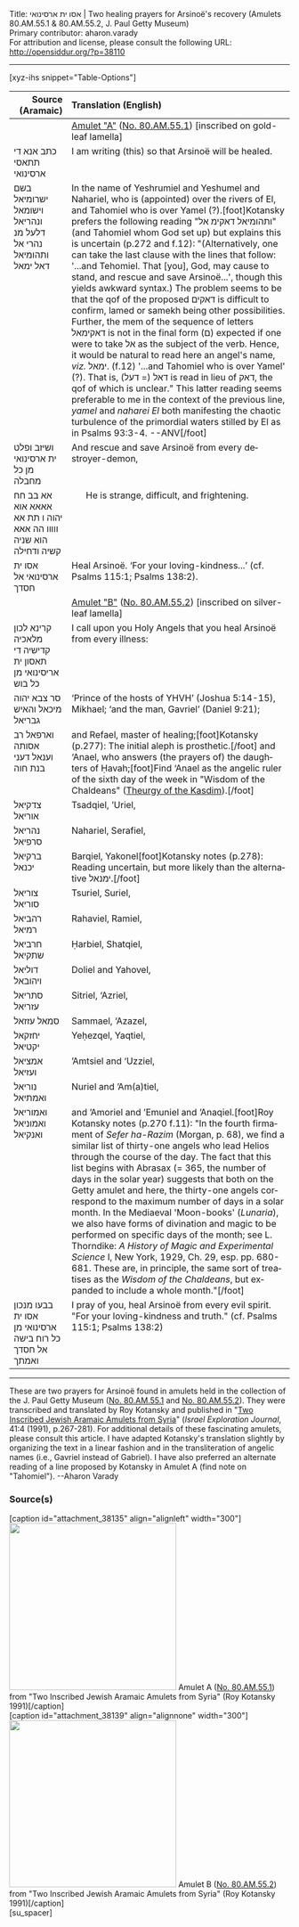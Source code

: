 <html>
<head></head>
<body>
Title: אסו ית ארסינואי | Two healing prayers for Arsinoë's recovery (Amulets 80.AM.55.1 & 80.AM.55.2, J. Paul Getty Museum)<br />
Primary contributor: aharon.varady<br />
For attribution and license, please consult the following URL: <a href="http://opensiddur.org/?p=38110">http://opensiddur.org/?p=38110</a>
<p />
<hr />

[xyz-ihs snippet="Table-Options"]<table style="margin-left: auto; margin-right: auto;" class="draggable">
<thead><tr><th id="x" style="text-align: right;">Source (Aramaic)</th><th style="text-align: left;">Translation (English)</th></tr></thead>
<tbody>
<tr><td style="vertical-align:top;">
<div class="liturgy" lang="he">

</span></div></td>

<td style="vertical-align:top;">
<div class="english" lang="en" style="text-align: left;">
<u>Amulet "A"</u> <span class="citation">(<a href="http://www.getty.edu/art/collection/objects/15237/unknown-maker-tablet-lamella-with-a-prayer-for-healing-roman-3rd-century-ad/">No. 80.AM.55.1</a>)</span>
<span class="instruction">[inscribed on gold-leaf lamella]</span>
</div></td></tr>


<tr><td style="vertical-align:top;">
<div class="liturgy" lang="he">
כתב אנא די תתאסי ארסינואי 
</span></div></td>

<td style="vertical-align:top;">
<div class="english" lang="en" style="text-align: left;">
I am writing (this) so that Arsinoë will be healed.
</div></td></tr>


<tr><td style="vertical-align:top;">
<div class="liturgy" lang="he">
בשם ישרומיאל וישומאל 
ונהריאל דלעל מנ נהרי אל 
ותהומיאל דאל ימאל 
</span></div></td>

<td style="vertical-align:top;">
<div class="english" lang="en" style="text-align: left;">
In the name of Yeshrumiel and Yeshumel 
and Nahariel, who is (appointed) over the rivers of El,
and Tahomiel who is over Yamel (?).[foot]Kotansky prefers the following reading "<span class="hebrew" lang="he">ותהומיאל דאקימ אל</span>" (and Tahomiel whom God set up) but explains this is uncertain (p.272 and f.12): "(Alternatively, one can take the last clause with the lines that follow: '...and Tehomiel. That [you], God, may cause to stand, and rescue and save Arsinoë...', though this yields awkward syntax.) The problem seems to be that the qof of the proposed <span class="hebrew" lang="he">דאקים</span> is difficult to confirm, lamed or samekh being other possibilities. Further, the mem of the sequence of letters <span class="hebrew" lang="he">דאקימאל</span> is not in the final form (<span class="hebrew" lang="he">ם</span>) expected if one were to take <span class="hebrew" lang="he">אל</span> as the subject of the verb. Hence, it would be natural to read here an angel's name, <em>viz.</em> <span class="hebrew" lang="he">ימאל</span>. (f.12) '...and Tahomiel who is over Yamel' (?). That is, <span class="hebrew" lang="he">דאל</span> (= <span class="hebrew" lang="he">דעל</span>) is read in lieu of <span class="hebrew" lang="he">דאק</span>, the qof of which is unclear." This latter reading seems preferable to me in the context of the previous line, <em>yamel</em> and <em>naharei El</em> both manifesting the chaotic turbulence of the primordial waters stilled by El as in Psalms 93:3-4. --ANV[/foot]
</div></td></tr>


<tr><td style="vertical-align:top;">
<div class="liturgy" lang="he">
ושיזב ופלט ית ארסינואי מן כל מחבלה 
</span></div></td>

<td style="vertical-align:top;">
<div class="english" lang="en" style="text-align: left;">
And rescue and save Arsinoë from every destroyer-demon, 
</div></td></tr>


<tr><td style="vertical-align:top;">
<div class="liturgy" lang="he">
אא בב חח אאאא 
אוא יהוה ו תת 
אא ווווו הה אאא 
הוא שניה קשיה ודחילה 
</span></div></td>

<td style="vertical-align:top;">
<div class="english" lang="en" style="text-align: left;">
&nbsp;
&nbsp;
&nbsp;
He is strange, difficult, and frightening. 
</div></td></tr>


<tr><td style="vertical-align:top;">
<div class="liturgy" lang="he">
אסו ית ארסינואי 
אל חסדך
</span></div></td>

<td style="vertical-align:top;">
<div class="english" lang="en" style="text-align: left;">
Heal Arsinoë.
‘For your loving-kindness...’ <span class="citation">(cf. Psalms 115:1; Psalms 138:2)</span>.
</div></td></tr>


<tr><td style="vertical-align:top;">
<div class="liturgy" lang="he">

</span></div></td>

<td style="vertical-align:top;">
<div class="english" lang="en" style="text-align: left;">
<u>Amulet "B"</u> <span class="citation">(<a href="http://www.getty.edu/art/collection/objects/15238/unknown-maker-tablet-lamella-with-a-prayer-for-healing-near-eastern-aramaic-3rd-century-ad/">No. 80.AM.55.2</a>)</span>
<span class="instruction">[inscribed on silver-leaf lamella]</span>
</div></td></tr>


<tr><td style="vertical-align:top;">
<div class="liturgy" lang="he">
קרינא לכון מלאכיה קדישיה 
די תאסון ית אריסינואי מן כל בוש 
</span></div></td>

<td style="vertical-align:top;">
<div class="english" lang="en" style="text-align: left;">
I call upon you Holy Angels 
that you heal Arsinoë from every illness:
</div></td></tr>


<tr><td style="vertical-align:top;">
<div class="liturgy" lang="he">
סר צבא יהוה מיכאל 
והאיש גבריאל 
</span></div></td>

<td style="vertical-align:top;">
<div class="english" lang="en" style="text-align: left;">
‘Prince of the hosts of YHVH’ <span class="citation">(Joshua 5:14-15)</span>, Mikhael; 
‘and the man, Gavriel’ <span class="citation">(Daniel 9:21)</span>; 
</div></td></tr>


<tr><td style="vertical-align:top;">
<div class="liturgy" lang="he">
וארפאל רב אסותה 
וענאל דעני בנת חוה 
</span></div></td>

<td style="vertical-align:top;">
<div class="english" lang="en" style="text-align: left;">
and Refael, master of healing;[foot]Kotansky (p.277): The initial aleph is prosthetic.[/foot] 
and ‘Anael, who answers (the prayers of) the daughters of Ḥavah;[foot]Find ‘Anael as the angelic ruler of the sixth day of the week in "Wisdom of the Chaldeans" (<a href="/?p=38069">Theurgy of the Kasdim</a>).[/foot] 
</div></td></tr>


<tr><td style="vertical-align:top;">
<div class="liturgy" lang="he">
צדקיאל 
אוריאל 
</span></div></td>

<td style="vertical-align:top;">
<div class="english" lang="en" style="text-align: left;">
Tsadqiel, 
’Uriel, 
</div></td></tr>


<tr><td style="vertical-align:top;">
<div class="liturgy" lang="he">
נהריאל 
סרפיאל 
</span></div></td>

<td style="vertical-align:top;">
<div class="english" lang="en" style="text-align: left;">
Nahariel, 
Serafiel, 
</div></td></tr>


<tr><td style="vertical-align:top;">
<div class="liturgy" lang="he">
ברקיאל 
יכנאל
</span></div></td>

<td style="vertical-align:top;">
<div class="english" lang="en" style="text-align: left;">
Barqiel, 
Yakonel[foot]Kotansky notes (p.278): Reading uncertain, but more likely than the alternative ימנאל.[/foot] 
</div></td></tr>


<tr><td style="vertical-align:top;">
<div class="liturgy" lang="he">
צוריאל 
סוריאל 
</span></div></td>

<td style="vertical-align:top;">
<div class="english" lang="en" style="text-align: left;">
Tsuriel, 
Suriel, 
</div></td></tr>


<tr><td style="vertical-align:top;">
<div class="liturgy" lang="he">
רהביאל 
רמיאל 
</span></div></td>

<td style="vertical-align:top;">
<div class="english" lang="en" style="text-align: left;">
Rahaviel, 
Ramiel, 
</div></td></tr>


<tr><td style="vertical-align:top;">
<div class="liturgy" lang="he">
חרביאל 
שתקיאל 
</span></div></td>

<td style="vertical-align:top;">
<div class="english" lang="en" style="text-align: left;">
Ḥarbiel, 
Shatqiel, 
</div></td></tr>


<tr><td style="vertical-align:top;">
<div class="liturgy" lang="he">
דוליאל ויהובאל 
</span></div></td>

<td style="vertical-align:top;">
<div class="english" lang="en" style="text-align: left;">
Doliel and Yahovel, 
</div></td></tr>


<tr><td style="vertical-align:top;">
<div class="liturgy" lang="he">
סתריאל 
עזריאל 
</span></div></td>

<td style="vertical-align:top;">
<div class="english" lang="en" style="text-align: left;">
Sitriel, 
‘Azriel, 
</div></td></tr>


<tr><td style="vertical-align:top;">
<div class="liturgy" lang="he">
סמאל 
עזזאל 
</span></div></td>

<td style="vertical-align:top;">
<div class="english" lang="en" style="text-align: left;">
Sammael, 
‘Azazel,  
</div></td></tr>


<tr><td style="vertical-align:top;">
<div class="liturgy" lang="he">
יחזקאל 
יקטיאל 
</span></div></td>

<td style="vertical-align:top;">
<div class="english" lang="en" style="text-align: left;">
Yeḥezqel, 
Yaqtiel, 
</div></td></tr>


<tr><td style="vertical-align:top;">
<div class="liturgy" lang="he">
אמציאל ועזיאל 
</span></div></td>

<td style="vertical-align:top;">
<div class="english" lang="en" style="text-align: left;">
’Amtsiel and ‘Uzziel,
</div></td></tr>


<tr><td style="vertical-align:top;">
<div class="liturgy" lang="he">
נוריאל ואמתיאל 
</span></div></td>

<td style="vertical-align:top;">
<div class="english" lang="en" style="text-align: left;">
Nuriel and ’Am(a)tiel, 
</div></td></tr>


<tr><td style="vertical-align:top;">
<div class="liturgy" lang="he">
ואמוריאל ואמוניאל ואנקיאל 
</span></div></td>

<td style="vertical-align:top;">
<div class="english" lang="en" style="text-align: left;">
and ’Amoriel and ’Emuniel and ’Anaqiel.[foot]Roy Kotansky notes (p.270 f.11): "In the fourth firmament of <em>Sefer ha-Razim</em> (Morgan, p. 68), we find a similar list of thirty-one angels who lead Helios through the course of the day. The fact that this list begins with Abrasax (= 365, the number of days in the solar year) suggests that both on the Getty amulet and here, the thirty-one angels correspond to the maximum number of days in a solar month. In the Mediaeval 'Moon-books' (<em>Lunaria</em>), we also have forms of divination and magic to be performed on specific days of the month; see L. Thorndike: <em>A History of Magic and Experimental Science</em> I, New York, 1929, Ch. 29, esp. pp. 680-681. These are, in principle, the same sort of treatises as the <em>Wisdom of the Chaldeans</em>, but expanded to include a whole month."[/foot] 
</div></td></tr>


<tr><td style="vertical-align:top;">
<div class="liturgy" lang="he">
בבעו מנכון אסו ית ארסינואי מן כל רוח בישה 
אל חסדך ואמתך
</span></div></td>

<td style="vertical-align:top;">
<div class="english" lang="en" style="text-align: left;">
I pray of you, heal Arsinoë from every evil spirit. 
"For your loving-kindness and truth." <span class="citation">(cf. Psalms 115:1; Psalms 138:2)</span>
</div></td></tr>
</tbody></table>

<hr />

These are two prayers for Arsinoë found in amulets held in the collection of the J. Paul Getty Museum (<a href="http://www.getty.edu/art/collection/objects/15237/unknown-maker-tablet-lamella-with-a-prayer-for-healing-roman-3rd-century-ad/">No. 80.AM.55.1</a> and <a href="https://www.getty.edu/art/collection/objects/15238/unknown-maker-tablet-lamella-with-a-prayer-for-healing-near-eastern-aramaic-3rd-century-ad/">No. 80.AM.55.2</a>). They were transcribed and translated by Roy Kotansky and published in "<a href="https://www.academia.edu/3158336/Two_Inscribed_Jewish_Aramaic_Amulets_from_Syria">Two Inscribed Jewish Aramaic Amulets from Syria</a>" (<em>Israel Exploration Journal</em>, 41:4 (1991), p.267-281). For additional details of these fascinating amulets, please consult this article. I have adapted Kotansky's translation slightly by organizing the text in a linear fashion and in the transliteration of angelic names (i.e., Gavriel instead of Gabriel). I have also preferred an alternate reading of a line proposed by Kotansky in Amulet A (find note on "Tahomiel"). --Aharon Varady

<h3>Source(s)</h3>

<span style="float: right;">[caption id="attachment_38135" align="alignleft" width="300"]<a href="https://opensiddur.org/wp-content/uploads/2021/07/Malibu-Getty-Museum-80.AM_.55.1-1.jpg"><img src="https://opensiddur.org/wp-content/uploads/2021/07/Malibu-Getty-Museum-80.AM_.55.1-1-300x208.jpg" alt="" width="300" height="300" class="size-medium wp-image-38135" /></a> Amulet A (<a href="http://www.getty.edu/art/collection/objects/15237/unknown-maker-tablet-lamella-with-a-prayer-for-healing-roman-3rd-century-ad/">No. 80.AM.55.1</a>) from "Two Inscribed Jewish Aramaic Amulets from Syria" (Roy Kotansky 1991)[/caption]</span> <span style="float: left;">[caption id="attachment_38139" align="alignnone" width="300"]<a href="https://opensiddur.org/wp-content/uploads/2021/07/01870101.jpg"><img src="https://opensiddur.org/wp-content/uploads/2021/07/01870101-300x171.jpg" alt="" width="300" height="300" class="size-medium wp-image-38139" /></a> Amulet B (<a href="https://www.getty.edu/art/collection/objects/15238/unknown-maker-tablet-lamella-with-a-prayer-for-healing-near-eastern-aramaic-3rd-century-ad/">No. 80.AM.55.2</a>) from "Two Inscribed Jewish Aramaic Amulets from Syria" (Roy Kotansky 1991)[/caption]</span>[su_spacer]

&nbsp;


</body>
</html>